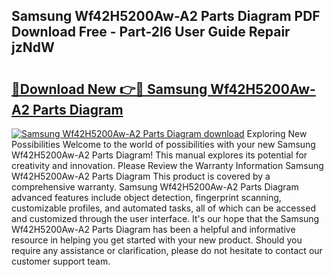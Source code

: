 ## Samsung Wf42H5200Aw-A2 Parts Diagram PDF Download Free - Part-2l6 User Guide Repair jzNdW

# <h2><a href="http://dfrfc8i.blite.top/?on=Samsung+Wf42H5200Aw-A2+Parts+Diagram">🔗Download New 👉🔴 Samsung Wf42H5200Aw-A2 Parts Diagram</a></h2>

[![Samsung Wf42H5200Aw-A2 Parts Diagram download](https://i.imgur.com/lujVjoI.png)](http://dfrfc8i.blite.top/?on=Samsung+Wf42H5200Aw-A2+Parts+Diagram)
Exploring New Possibilities Welcome to the world of possibilities with your new Samsung Wf42H5200Aw-A2 Parts Diagram! This manual explores its potential for creativity and innovation. Please Review the Warranty Information Samsung Wf42H5200Aw-A2 Parts Diagram This product is covered by a comprehensive warranty. Samsung Wf42H5200Aw-A2 Parts Diagram advanced features include object detection, fingerprint scanning, customizable profiles, and automated tasks, all of which can be accessed and customized through the user interface. It's our hope that the Samsung Wf42H5200Aw-A2 Parts Diagram has been a helpful and informative resource in helping you get started with your new product. Should you require any assistance or clarification, please do not hesitate to contact our customer support team.
